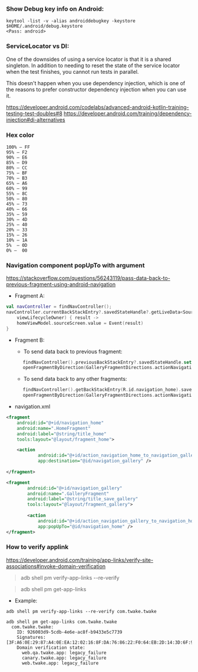 ### Show Debug key info on Android:
```
keytool -list -v -alias androiddebugkey -keystore $HOME/.android/debug.keystore
<Pass: android>
```

### ServiceLocator vs DI:

One of the downsides of using a service locator is that it is a shared singleton. In addition to needing to reset the state of the service locator when the test finishes, you cannot run tests in parallel.

This doesn't happen when you use dependency injection, which is one of the reasons to prefer constructor dependency injection when you can use it.

https://developer.android.com/codelabs/advanced-android-kotlin-training-testing-test-doubles#8
https://developer.android.com/training/dependency-injection#di-alternatives

### Hex color

```
100% — FF
95% — F2
90% — E6
85% — D9
80% — CC
75% — BF
70% — B3
65% — A6
60% — 99
55% — 8C
50% — 80
45% — 73
40% — 66
35% — 59
30% — 4D
25% — 40
20% — 33
15% — 26
10% — 1A
5%  — 0D
0% —  00
```

### Navigation component popUpTo with argument


https://stackoverflow.com/questions/56243119/pass-data-back-to-previous-fragment-using-android-navigation

- Fragment A:
```kotlin
val navController = findNavController();
navController.currentBackStackEntry?.savedStateHandle?.getLiveData<SourceScreen>(SOURCE_SCREEN)?.observe(
    viewLifecycleOwner) { result ->
    homeViewModel.sourceScreen.value = Event(result)
}
```

- Fragment B:
    - To send data back to previous fragment:

   ```kotlin
      findNavController().previousBackStackEntry?.savedStateHandle.set(HomeFragment.SOURCE_SCREEN, SourceScreen.Gallery)
      openFragmentByDirection(GalleryFragmentDirections.actionNavigationGalleryToNavigationHome())
   ```
    - To send data back to any other fragments:

   ```kotlin
      findNavController().getBackStackEntry(R.id.navigation_home).savedStateHandle.set(HomeFragment.SOURCE_SCREEN, SourceScreen.Gallery)
      openFragmentByDirection(GalleryFragmentDirections.actionNavigationGalleryToNavigationHome())
   ```
   
- navigation.xml

```xml
<fragment
	android:id="@+id/navigation_home"
	android:name=".HomeFragment"
	android:label="@string/title_home"
	tools:layout="@layout/fragment_home">

	<action
            android:id="@+id/action_navigation_home_to_navigation_gallery"
            app:destination="@id/navigation_gallery" />
			
</fragment>			

<fragment
        android:id="@+id/navigation_gallery"
        android:name=".GalleryFragment"
        android:label="@string/title_save_gallery"
        tools:layout="@layout/fragment_gallery">
     
        <action
            android:id="@+id/action_navigation_gallery_to_navigation_home"
            app:popUpTo="@id/navigation_home" />
</fragment>
```

### How to verify applink

https://developer.android.com/training/app-links/verify-site-associations#invoke-domain-verification

> adb shell pm verify-app-links --re-verify <package-name>
	
> adb shell pm get-app-links <package-name>
	
- Example:
	
```	
adb shell pm verify-app-links --re-verify com.twake.twake

adb shell pm get-app-links com.twake.twake
  com.twake.twake:
    ID: 926003d9-5cdb-4e6e-ac8f-b9433e5c7739
    Signatures: [3F:A6:0E:29:87:A4:0E:EA:12:02:16:8F:DA:76:86:22:F0:64:EB:2D:14:3D:6F:92:D6:F4:16:CB:DA:69:53:2C]
    Domain verification state:
      web.qa.twake.app: legacy_failure
      canary.twake.app: legacy_failure
      web.twake.app: legacy_failure
```

